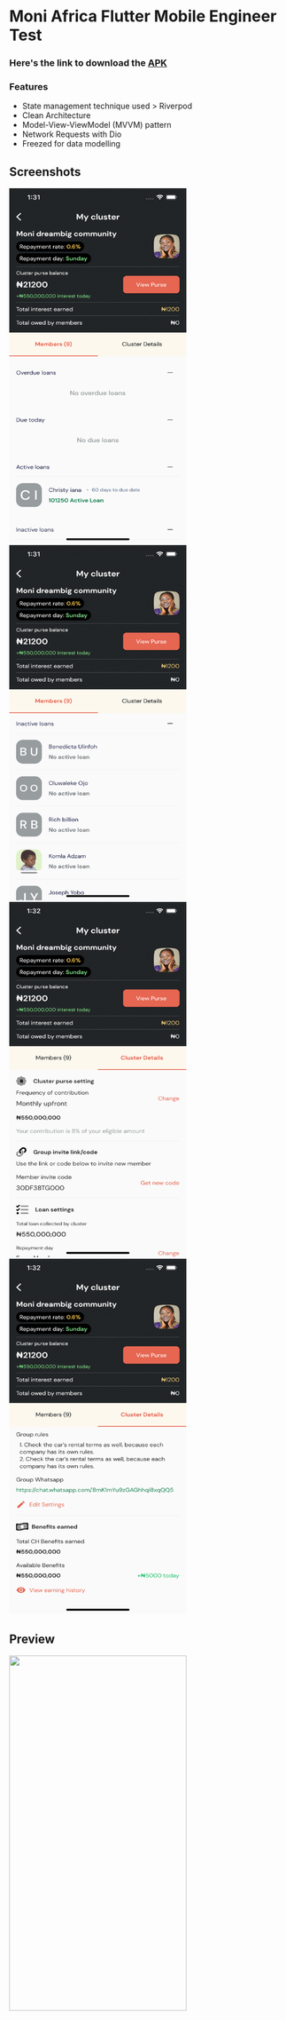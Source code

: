 # Moni Africa Flutter Mobile Engineer Test

### Here's the link to download the [APK](https://github.com/demolaf/moni-africa-project/raw/dev/RELEASE_APK/app-release.apk "APK file")

### Features
 - State management technique used > Riverpod
 - Clean Architecture
 - Model-View-ViewModel (MVVM) pattern
 - Network Requests with Dio
 - Freezed for data modelling

## Screenshots
<p float="left">
<img src="https://github.com/demolaf/moni-africa-project/blob/dev/view%201.png" width="320" height="640"/>
<img src="https://github.com/demolaf/moni-africa-project/blob/dev/view%202.png" width="320" height="640"/>
<img src="https://github.com/demolaf/moni-africa-project/blob/dev/view%203.png" width="320" height="640"/>
<img src="https://github.com/demolaf/moni-africa-project/blob/dev/view%204.png" width="320" height="640"/>
</p>

## Preview
<img src="https://github.com/demolaf/moni-africa-project/blob/dev/preview.gif" width="320" height="640"/>

